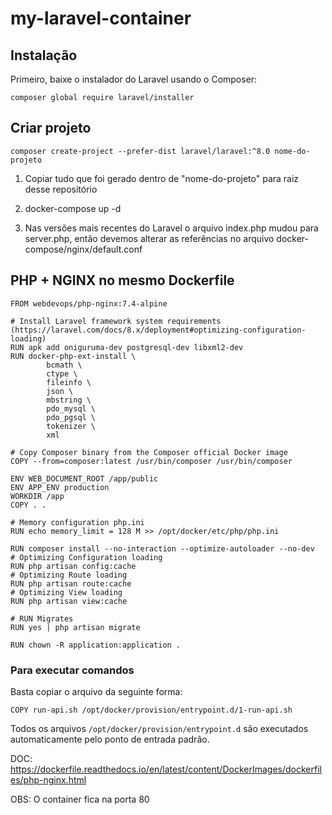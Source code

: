 # my-laravel-container

## Instalação

Primeiro, baixe o instalador do Laravel usando o Composer:

    composer global require laravel/installer

## Criar projeto

    composer create-project --prefer-dist laravel/laravel:^8.0 nome-do-projeto

1. Copiar tudo que foi gerado dentro de "nome-do-projeto" para raiz desse repositório

2. docker-compose up -d

3. Nas versões mais recentes do Laravel o arquivo index.php mudou para server.php, então devemos alterar as referências no arquivo docker-compose/nginx/default.conf


## PHP + NGINX no mesmo Dockerfile
```
FROM webdevops/php-nginx:7.4-alpine

# Install Laravel framework system requirements (https://laravel.com/docs/8.x/deployment#optimizing-configuration-loading)
RUN apk add oniguruma-dev postgresql-dev libxml2-dev
RUN docker-php-ext-install \
        bcmath \
        ctype \
        fileinfo \
        json \
        mbstring \
        pdo_mysql \
        pdo_pgsql \
        tokenizer \
        xml

# Copy Composer binary from the Composer official Docker image
COPY --from=composer:latest /usr/bin/composer /usr/bin/composer

ENV WEB_DOCUMENT_ROOT /app/public
ENV APP_ENV production
WORKDIR /app
COPY . .

# Memory configuration php.ini
RUN echo memory_limit = 128 M >> /opt/docker/etc/php/php.ini

RUN composer install --no-interaction --optimize-autoloader --no-dev
# Optimizing Configuration loading
RUN php artisan config:cache
# Optimizing Route loading
RUN php artisan route:cache
# Optimizing View loading
RUN php artisan view:cache

# RUN Migrates
RUN yes | php artisan migrate

RUN chown -R application:application .
```
### Para executar comandos
Basta copiar o arquivo da seguinte forma:
```
COPY run-api.sh /opt/docker/provision/entrypoint.d/1-run-api.sh
```
Todos os arquivos `/opt/docker/provision/entrypoint.d` são executados automaticamente pelo ponto de entrada padrão.


DOC: https://dockerfile.readthedocs.io/en/latest/content/DockerImages/dockerfiles/php-nginx.html

OBS: O container fica na porta 80
